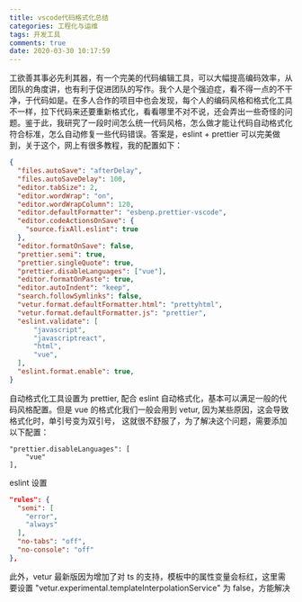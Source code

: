 ```yaml
---
title: vscode代码格式化总结
categories: 工程化与运维
tags: 开发工具
comments: true
date: 2020-03-30 10:17:59
---
```


工欲善其事必先利其器，有一个完美的代码编辑工具，可以大幅提高编码效率，从团队的角度讲，也有利于促进团队的写作。我个人是个强迫症，看不得一点的不干净，于代码如是。在多人合作的项目中也会发现，每个人的编码风格和格式化工具不一样，拉下代码来还要重新格式化，看看哪里不对不说，还会弄出一些奇怪的问题。鉴于此，我研究了一段时间怎么统一代码风格，怎么做才能让代码自动格式化符合标准，怎么自动修复一些代码错误。答案是，eslint + prettier 可以完美做到，关于这个，网上有很多教程，我的配置如下：

```json
{
  "files.autoSave": "afterDelay",
  "files.autoSaveDelay": 100,
  "editor.tabSize": 2,
  "editor.wordWrap": "on",
  "editor.wordWrapColumn": 120,
  "editor.defaultFormatter": "esbenp.prettier-vscode",
  "editor.codeActionsOnSave": {
    "source.fixAll.eslint": true
  },
  "editor.formatOnSave": false,
  "prettier.semi": true,
  "prettier.singleQuote": true,
  "prettier.disableLanguages": ["vue"],
  "editor.formatOnPaste": true,
  "editor.autoIndent": "keep",
  "search.followSymlinks": false,
  "vetur.format.defaultFormatter.html": "prettyhtml",
  "vetur.format.defaultFormatter.js": "prettier",
  "eslint.validate": [
      "javascript",
      "javascriptreact",
      "html",
      "vue",
  ],
  "eslint.format.enable": true,
}
```

自动格式化工具设置为 prettier, 配合 eslint 自动格式化，基本可以满足一般的代码风格配置。但是 vue 的格式化我们一般会用到 vetur, 因为某些原因，这会导致格式化时，单引号变为双引号， 这就很不舒服了，为了解决这个问题，需要添加以下配置：

```
"prettier.disableLanguages": [
    "vue"
],
```

eslint 设置

```json
"rules": {
  "semi": [
    "error",
    "always"
  ],
  "no-tabs": "off",
  "no-console": "off"
},
```

此外，vetur 最新版因为增加了对 ts 的支持，模板中的属性变量会标红，这里需要设置 "vetur.experimental.templateInterpolationService" 为 false，方能解决
